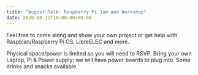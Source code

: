 ```yaml
---
title: "August Talk: Raspberry Pi Jam and Workshop"
date: 2020-08-11T18:00:00+08:00
---
```


Feel free to come along and show your own project or get help with
Raspbian/Raspberry Pi OS, LibreELEC and more.
<!--more-->

Physical space/power is limited so you will need to RSVP.  Bring your
own Laptop, Pi & Power supply; we will have power boards to plug into.
Some drinks and snacks available.
